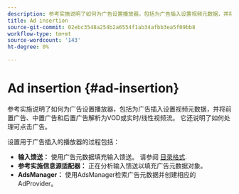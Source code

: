 ```yaml
---
description: 参考实施说明了如何为广告设置播放器，包括为广告插入设置视频元数据，并将前置广告、中置广告和后置广告解析为VOD或实时/线性视频流。 它还说明了如何处理可点击广告。
title: Ad insertion
source-git-commit: 02ebc3548a254b2a6554f1ab34afbb3ea5f09bb8
workflow-type: tm+mt
source-wordcount: '143'
ht-degree: 0%

---
```


# Ad insertion {#ad-insertion}

参考实施说明了如何为广告设置播放器，包括为广告插入设置视频元数据，并将前置广告、中置广告和后置广告解析为VOD或实时/线性视频流。 它还说明了如何处理可点击广告。

设置用于广告插入的播放器的过程包括：

* **输入馈送：** 使用广告元数据填充输入馈送。 请参阅 [目录格式](../set-up-dev-environment/exploring-code/catalog-format.md).
* **参考实施信息源适配器：** 正在分析输入馈送以填充广告元数据对象。
* **AdsManager：** 使用AdsManager检索广告元数据并创建相应的AdProvider。
